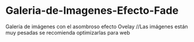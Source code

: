 # Galeria-de-Imagenes-Efecto-Fade
Galería de imágenes con el asombroso efecto Ovelay  //Las imágenes están muy pesadas se recomienda optimizarlas para web
